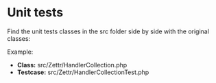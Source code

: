 # Unit tests

Find the unit tests classes in the src folder side by side with the original classes:

Example: 
- **Class:** src/Zettr/HandlerCollection.php
- **Testcase:** src/Zettr/HandlerCollectionTest.php
